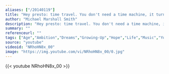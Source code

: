 ```yaml
---
aliases: ["/20140119"]
title: "Hey presto: time travel. You don't need a time machine, it turns out, you just need a friend to laugh like a teenager. Chronology shivers."
author: "Michael Marshall Smith"
description: "Hey presto: time travel. You don't need a time machine, it turns out, you just need a friend to laugh like a teenager. Chronology shivers. - Michael Marshall Smith quotes from GetInspired365.com"
summary: ""
referenceurl: ""
tags: ["Age","Ambition","Dreams","Growing-Up","Hope","Life","Music","Youth",]
source: "youtube"
videoid: "NRhoHN8x_00"
image: "https://img.youtube.com/vi/NRhoHN8x_00/0.jpg"
---
```


{{< youtube NRhoHN8x_00 >}}

